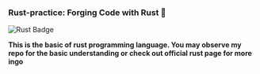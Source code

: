 <h3>Rust-practice: Forging Code with Rust 🦀</h3>

<img src="https://img.shields.io/badge/Code-Rust-black?style=for-the-badge&logo=rust&logoColor=white" alt="Rust Badge">

<strong> This is the basic of rust programming language. You may observe my repo for the basic understanding or check out official rust page for more ingo </strong>
